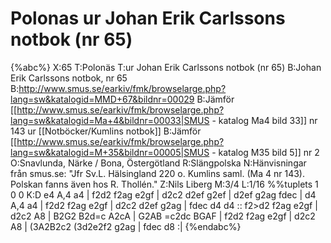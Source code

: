 # Polonas ur Johan Erik Carlssons notbok (nr 65)

{%abc%}
X:65
T:Polonäs
T:ur Johan Erik Carlssons notbok (nr 65)
B:Johan Erik Carlssons notbok, nr 65
B:http://www.smus.se/earkiv/fmk/browselarge.php?lang=sw&katalogid=MMD+67&bildnr=00029
B:Jämför [[http://www.smus.se/earkiv/fmk/browselarge.php?lang=sw&katalogid=Ma+4&bildnr=00033|SMUS - katalog Ma4 bild 33]] nr 143 ur [[Notböcker/Kumlins notbok]]
B:Jämför [[http://www.smus.se/earkiv/fmk/browselarge.php?lang=sw&katalogid=M+35&bildnr=00005|SMUS - katalog M35 bild 5]] nr 2
O:Snavlunda, Närke / Bona, Östergötland
R:Slängpolska
N:Hänvisningar från smus.se: "Jfr Sv.L. Hälsingland 220 o. Kumlins saml. (Ma 4 nr 143). Polskan fanns även hos R. Thollén."
Z:Nils Liberg
M:3/4
L:1/16
%%tuplets 1 0 0
K:D
e4 A,4 a4 | f2d2 f2ag e2gf | d2c2 d2ef g2ef | d2ef g2ag fdec |
d4 A,4 a4 | f2d2 f2ag e2gf | d2c2 d2ef g2ag | fdec d4 d4 ::
f2>d2 f2ag e2gf | d2c2 A8 | B2G2 B2d=c A2cA | G2AB =c2dc BGAF |
f2d2  f2ag e2gf | d2c2 A8 | (3A2B2c2 (3d2e2f2 g2ag | fdec d8 :|
{%endabc%}
